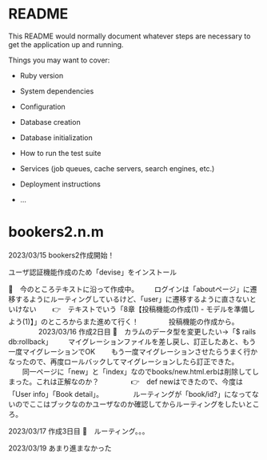 # README

This README would normally document whatever steps are necessary to get the
application up and running.

Things you may want to cover:

* Ruby version

* System dependencies

* Configuration

* Database creation

* Database initialization

* How to run the test suite

* Services (job queues, cache servers, search engines, etc.)

* Deployment instructions

* ...
# bookers2.n.m

2023/03/15
bookers2作成開始！

ユーザ認証機能作成のため「devise」をインストール

🍚　今のところテキストに沿って作成中。
　　ログインは「aboutページ」に遷移するようにルーティングしているけど、「user」に遷移するように直さないといけない
　　👉　テキストでいう「8章【投稿機能の作成(1) - モデルを準備しよう(1)】」のところからまた進めて行く！
　　　　投稿機能の作成から。
　　　　
2023/03/16
作成2日目
🍚　カラムのデータ型を変更したい→「$ rails db:rollback」
　　マイグレーションファイルを差し戻し、訂正したあと、もう一度マイグレーションでOK
　　もう一度マイグレーションさせたらうまく行かなったので、再度ロールバックしてマイグレーションしたら訂正できた。
　　同一ページに「new」と「index」なのでbooks/new.html.erbは削除してしまった。これは正解なのか？
　　
　　👉　def newはできたので、今度は「User info」「Book detail」。
　　　　ルーティングが「book/id?」になってないのでここはブックなのかユーザなのか確認してからルーティングをしたいところ。
　　　　

2023/03/17
作成3日目
🍚　ルーティング。。。

2023/03/19
あまり進まなかった